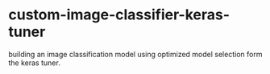 # custom-image-classifier-keras-tuner
building an image classification model using optimized model selection form the keras tuner.
